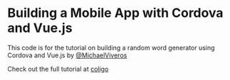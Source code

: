 # Building a Mobile App with Cordova and Vue.js

This code is for the tutorial on building a random word generator using Cordova and Vue.js by [@MichaelViveros](https://github.com/MichaelViveros)

Check out the full tutorial at [coligo](https://coligo.io/building-a-mobile-app-with-cordova-vuejs)

